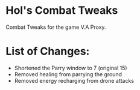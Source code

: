# Hol's Combat Tweaks
Combat Tweaks for the game V.A Proxy.

# List of Changes:
- Shortened the Parry window to 7 (original 15)
- Removed healing from parrying the ground
- Removed energy recharging from drone attacks
